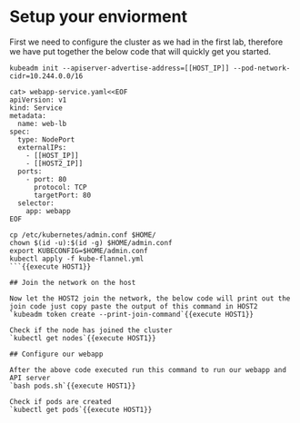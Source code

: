 # Setup your enviorment

First we need to configure the cluster as we had in the first lab, therefore we have put together the below code that will quickly get you started.
````
kubeadm init --apiserver-advertise-address=[[HOST_IP]] --pod-network-cidr=10.244.0.0/16

cat> webapp-service.yaml<<EOF
apiVersion: v1
kind: Service
metadata:
  name: web-lb
spec:
  type: NodePort
  externalIPs:
    - [[HOST_IP]]
    - [[HOST2_IP]]
  ports:
    - port: 80
      protocol: TCP
      targetPort: 80
  selector:
    app: webapp
EOF

cp /etc/kubernetes/admin.conf $HOME/
chown $(id -u):$(id -g) $HOME/admin.conf
export KUBECONFIG=$HOME/admin.conf
kubectl apply -f kube-flannel.yml
```{{execute HOST1}}

## Join the network on the host

Now let the HOST2 join the network, the below code will print out the join code just copy paste the output of this command in HOST2
`kubeadm token create --print-join-command`{{execute HOST1}}

Check if the node has joined the cluster
`kubectl get nodes`{{execute HOST1}}

## Configure our webapp

After the above code executed run this command to run our webapp and API server
`bash pods.sh`{{execute HOST1}}

Check if pods are created
`kubectl get pods`{{execute HOST1}}
